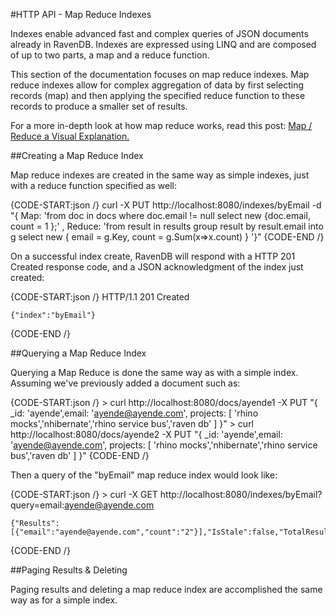 #HTTP API - Map Reduce Indexes

Indexes enable advanced fast and complex queries of JSON documents already in RavenDB. Indexes are expressed using LINQ and are composed of up to two parts, a map and a reduce function.

This section of the documentation focuses on map reduce indexes. Map reduce indexes allow for complex aggregation of data by first selecting records (map) and then applying the specified reduce function to these records to produce a smaller set of results.

For a more in-depth look at how map reduce works, read this post: [Map / Reduce a Visual Explanation.](http://ayende.com/blog/4435/map-reduce-a-visual-explanation)

##Creating a Map Reduce Index

Map reduce indexes are created in the same way as simple indexes, just with a reduce function specified as well:

{CODE-START:json /}
    curl -X PUT http://localhost:8080/indexes/byEmail -d "{ Map: 'from doc in docs where doc.email != null select new {doc.email, count = 1 };' ,
     Reduce: 'from result in results group result by result.email into g select new { email = g.Key, count = g.Sum(x=>x.count)  } '}"
{CODE-END /}

On a successful index create, RavenDB will respond with a HTTP 201 Created response code, and a JSON acknowledgment of the index just created:

{CODE-START:json /}
    HTTP/1.1 201 Created
    
    {"index":"byEmail"}
{CODE-END /}

##Querying a Map Reduce Index

Querying a Map Reduce is done the same way as with a simple index. Assuming we've previously added a document such as:

{CODE-START:json /}
    > curl http://localhost:8080/docs/ayende1 -X PUT "{ _id: 'ayende',email: 'ayende@ayende.com', projects: [ 'rhino mocks','nhibernate','rhino service bus','raven db' ] }"
    > curl http://localhost:8080/docs/ayende2 -X PUT "{ _id: 'ayende',email: 'ayende@ayende.com', projects: [ 'rhino mocks','nhibernate','rhino service bus','raven db' ] }"
{CODE-END /}

Then a query of the "byEmail" map reduce index would look like:

{CODE-START:json /}
    > curl -X GET http://localhost:8080/indexes/byEmail?query=email:ayende@ayende.com
    
    {"Results":[{"email":"ayende@ayende.com","count":"2"}],"IsStale":false,"TotalResults":1}
{CODE-END /}

##Paging Results & Deleting

Paging results and deleting a map reduce index are accomplished the same way as for a simple index.